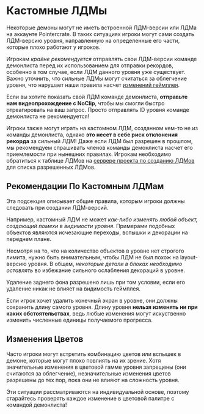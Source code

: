 <div class='panel fade js-scroll-anim' data-anim='fade'>

# Кастомные ЛДМы

Некоторые демоны могут не иметь встроенной ЛДМ-версии или ЛДМа на аккаунте Pointercrate. В таких ситуациях игроки могут сами создать ЛДМ-версию уровня, направленную на определенные его части, которые плохо работают у игроков. 

Игрокам *крайне рекомендуется* отправлять свои ЛДМ-версии команде демонлиста перед их использованием для отправки рекордов, особенно в том случае, если ЛДМ данного уровня уже существует. Важно уточнить, что сильные ЛДМы могут считаться за облегчение уровня, что нарушает наши правила насчет [изменений геймплея](/guidelines/eligibility/#gameplay).

Если вы хотите показать свой ЛДМ команде демонлиста, **отправьте нам видеопрохождение с NoClip**, чтобы мы смогли быстро отреагировать на ваш запрос. Просто отправлять ID уровня команде демонлиста не рекомендуется!
  
Игроки также могут играть на кастомном ЛДМ, созданном кем-то не из команды демонлиста, однако **это несет в себе риск отклонения рекорда** за сильный ЛДМ! Даже если ЛДМ был разрешен в прошлом, мы рекомендуем спрашивать членов команды демонлиста насчет его приемлемости при нынешних правилах. Игрокам необходимо обратиться к таблице ЛДМов на [сервере проекта по созданию ЛДМов](https:/discord.gg/Ua8M4YJTBw) для списка разрешенных ЛДМов.

## Рекомендации По Кастомным ЛДМам

Эта подсекция описывает общие правила, которым игроки должны следовать при создании ЛДМ-версий. 

Например, кастомный ЛДМ не может *как-либо изменять любой объект, создающий помехи в видимости уровня*. Примерами подобных объектов являются исчезающие переходы, вспышки и декорации на переднем плане. 

Несмотря на то, что на количество объектов в уровне нет строгого лимита, нужно быть внимательным, чтобы ЛДМ не был похож на layout-версию уровня. В общем, *некоторые детали в блоках необходимо оставлять* во избежание сильного ослабления декораций в уровне.

Удаление заднего фона разрешено лишь при том условии, если его удаление никак не влияет на видимость геймплея. 

Если игрок хочет удалить конечный экран в уровне, они должны сохранить длину самого уровня. Длину уровня **нельзя изменять ни при каких обстоятельствах**, ведь любые изменения могут искуственно изменить численные единицы получаемого прогресса.

## Изменения Цветов

Часто игроки могут встретить комбинацию цветов или вспышек в демоне, которые могут плохо повлиять на их зрение. Хотя значительные изменения в цветовой гамме уровня запрещены (они считаются за облегчение), незначительные изменения цветов разрешены до тех пор, пока они не влияют на сложность уровня. 

Эти ситуации рассматриваются на индивидуальной основе, поэтому старайтесь проверять каждое изменение в цветовой палитре с командой демонлиста!

</div>
